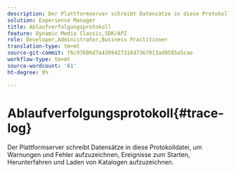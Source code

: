 ```yaml
---
description: Der Plattformserver schreibt Datensätze in diese Protokolldatei, um Warnungen und Fehler aufzuzeichnen, Ereignisse zum Starten, Herunterfahren und Laden von Katalogen aufzuzeichnen.
solution: Experience Manager
title: Ablaufverfolgungsprotokoll
feature: Dynamic Media Classic,SDK/API
role: Developer,Administrator,Business Practitioner
translation-type: tm+mt
source-git-commit: f6c97606d7a4209427316d7367013ad9585a5cae
workflow-type: tm+mt
source-wordcount: '61'
ht-degree: 0%

---
```



# Ablaufverfolgungsprotokoll{#trace-log}

Der Plattformserver schreibt Datensätze in diese Protokolldatei, um Warnungen und Fehler aufzuzeichnen, Ereignisse zum Starten, Herunterfahren und Laden von Katalogen aufzuzeichnen.

